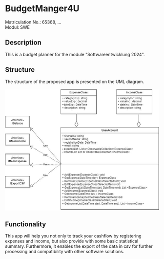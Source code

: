 # BudgetManger4U
Matriculation No.: 65368, ... <br>
Modul: SWE

## Description
This is a budget planner for the module "Softwareentwicklung 2024". 
<br>

## Structure
The structure of the proposed app is presented on the UML diagram.
<br>
<br>
![My Diagram](uml.drawio.png)
<br>
## Functionality
This app will help you not only to track your cashflow by registering expenses and income, but also provide with some basic statistical summary.
Furthermore, it enables the export of the data in csv for further processing and compatibility with other software solutions.
